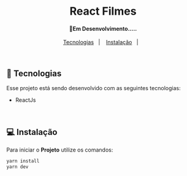 <h1 align="center">
     React Filmes
</h1>

<h4 align="center">
  🚀Em Desenvolvimento.....
</h4>

<p align="center">
  <a href="#rocket-tecnologias">Tecnologias</a>&nbsp;&nbsp;&nbsp;|&nbsp;&nbsp;&nbsp;
  <a href="#-instalação">Instalação</a>&nbsp;&nbsp;&nbsp;|&nbsp;&nbsp;&nbsp;
  
</p>
<br>

## :rocket: Tecnologias

Esse projeto está sendo desenvolvido com as seguintes tecnologias:

- ReactJs

<br>

## 💻 Instalação

Para iniciar o **Projeto** utilize os comandos:

```bash
yarn install
yarn dev
```
